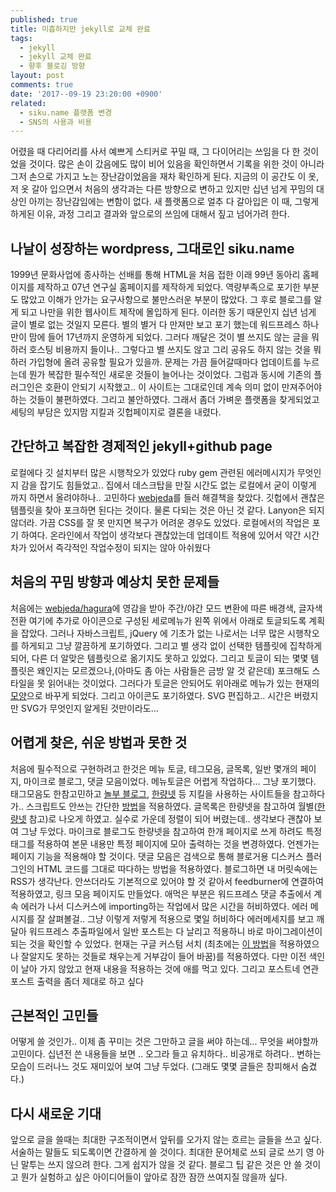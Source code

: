 ```yaml
---
published: true
title: 미흡하지만 jekyll로 교체 완료
tags:
  - jekyll
  - jekyll 교체 완료
  - 향후 블로깅 방향
layout: post
comments: true
date: '2017--09-19 23:20:00 +0900'
related:
  - siku.name 플랫폼 변경
  - SNS의 사용과 비용
---
```

어렸을 때 다리어리를 사서 예쁘게 스티커로 꾸밀 때, 그 다이어리는 쓰임을 다 한 것이었을 것이다. 많은 손이 갔음에도 많이 비어 있음을 확인하면서 기록을 위한 것이 아니라 그저 손으로 가지고 노는 장난감이었음을 재차 확인하게 된다. 지금의 이 공간도 이 옷, 저 옷 갈아 입으면서 처음의 생각과는 다른 방향으로 변하고 있지만 십년 넘게 꾸밈의 대상인 아끼는 장난감임에는 변함이 없다. 새 플랫폼으로 얼추 다 갈아입은 이 때, 그렇게 하게된 이유, 과정 그리고 결과와 앞으로의 쓰임에 대해서 짚고 넘어가려 한다.

## 나날이 성장하는 wordpress, 그대로인 siku.name
1999년 문화사업에 종사하는 선배를 통해 HTML을 처음 접한 이래 99년 동아리 홈페이지를 제작하고 07년 연구실 홈페이지를 제작하게 되었다. 역량부족으로 포기한 부분도 많았고 이해가 안가는 요구사항으로 불만스러운 부분이 많았다. 그 후로 블로그를 알게 되고 나만을 위한 웹사이트 제작에 몰입하게 된다. 이러한 동기 때문인지 십년 넘게 글이 별로 없는 것일지 모른다. 별의 별거 다 만져만 보고 포기 했는데 워드프레스 하나만이 맘에 들어 17년까지 운영하게 되었다.
그러다 깨달은 것이 별 쓰지도 않는 글을 뭐하러 호스팅 비용까지 들이나.. 그렇다고 별 쓰지도 않고 그리 공유도 하지 않는 것을 뭐하러 가입형에 올려 공유할 필요가 있을까. 문제는 가끔 들어갈때마다 업데이트를 누르는데 뭔가 복잡한 필수적인 새로운 것들이 늘어나는 것이었다. 그럼과 동시에 기존의 플러그인은 호환이 안되기 시작했고.. 
이 사이트는 그대로인데 계속 의미 없이 만져주어야 하는 것들이 불편하였다. 그리고 불안하였다. 그래서 좀더 가벼운 플랫폼을 찾게되었고 세팅의 부담은 있지맘 지킬과 깃헙페이지로 결론을 내렸다.

## 간단하고 복잡한 경제적인 jekyll+github page
로컬에다 깃 설치부터 많은 시행착오가 있었다 ruby gem 관련된 에러메시지가 무엇인지 감을 잡기도 힘들었고.. 집에서 데스크탑을 만질 시간도 없는 로컬에서 굳이 이렇게 까지 하면서 올려야하나.. 고민하다 [webjeda](http://webjeda.com)를 들러 해결책을 찾았다. 깃헙에서 괜찮은 템플릿을 찾아 포크하면 된다는 것이다. 물론 다되는 것은 아닌 것 같다. Lanyon은 되지 않더라. 가끔 CSS를 잘 못 만지면 복구가 어려운 경우도 있었다.  로컬에서의 작업은 포기 하여다. 온라인에서 작업이 생각보다 괜찮았는데 업데이트 적용에 있어서 약간 시간차가 있어서 즉각적인 작업수정이 되지는 않아 아쉬웠다 

## 처음의 꾸밈 방향과 예상치 못한 문제들
처음에는 [webjeda/hagura](http://webjeda.com/hagura)에 영감을 받아 주간/야간 모드 변환에 따른 배경색, 글자색 전환 여기에 추가로 아이콘으로 구성된 세로메뉴가 왼쪽 위에서 아래로 토글되도록 계획을 잡았다. 그러나 자바스크립트, jQuery 에 기초가 없는 나로서는 너무 많은 시행착오를 하게되고 그냥 깔끔하게 포기하였다. 그리고 별 생각 없이 선택한 템플릿에 집착하게 되어, 다른 더 알맞은 템플릿으로 옮기지도 못하고 있었다. 그리고 토글이 되는 몇몇 템플릿은 왜인지는 모르겠으나,(아마도 좀 아는 사람들은 금방 알 것 같은데) 포크해도 스타일을 못 읽어내는 것이었다. 그러다가
토글은 안되어도 위아래로 메뉴가 있는 현재의 [모양](http://gayan.me/harmony-jeyll-theme/)으로 바꾸게 되었다. 그리고 아이콘도 포기하였다. SVG 편집하고.. 시간은 버렸지만 SVG가 무엇인지 알게된 것만이라도...

## 어렵게 찾은, 쉬운 방법과 못한 것
처음에 필수적으로 구현하려고 한것은 메뉴 토글, 테그모음, 글목록, 일반 몇개의 페이지, 마이크로 블로그, 댓글 모음이었다. 메뉴토글은 어렵게 작업하다... 그냥 포기했다. 태그모음도 한참고민하고 [놀부 블로그](https://nolboo.kim/), [한량넷](http://www.halryang.net/) 등 지킬을 사용하는 사이트들을 참고하다가.. 스크립트도 안쓰는 간단한 [방법](https://hyesun03.github.io/2016/12/05/jekyllTag/)을 적용하였다. 글목록은 한량넷을 참고하여 월별([한량넷](http://www.halryang.net/) 참고)로 나오게 하였고. 실수로 가운데 정렬이 되어 버렸는데.. 생각보다 괜찮아 보여 그냥 두었다. 마이크로 블로그도 한량넷을 참고하여 한개 페이지로 쓰게 하려도 특정 태그를 적용하여 본문 내용만 특정 페이지에 모아 출력하는 것을 변경하였다. 언젠가는 페이지 기능을 적용해야 할 것이다. 댓글 모음은 검색으로 통해 블로거용 디스커스 플러그인의 HTML 코드를 그대로 따다하는 방법을 적용하였다.
블로그하면 내 머릿속에는 RSS가 생각난다. 안쓰더라도 기본적으로 있어야 할 것 같아서 feedburner에 연결하여 적용하였고, 링크 모음 페이지도 만들었다.
애먹은 부분은 워드프레스 댓글 추출에서 계속 에러가 나서 디스커스에 importing하는 작업에서 많은 시간을 허비하였다. 에러 메시지를 잘 살펴볼걸.. 그냥 이렇게 저렇게 적용으로 몇일 허비하다 에러메세지를 보고 깨달아 워드프레스 추출파일에서 일반 포스트는 다 날리고 적용하니 바로 마이그레이션이 되는 것을 확인할 수 있었다.  현재는 구글 커스텀 서치 (최초에는 [이 방법](http://www.halryang.net/simple-jekyll-search/)을 적용하였으나 잘알지도 못하는 것들로 채우는게 거부감이 들어 바꿈)를 적용하였다. 다만 이전 색인이 날아 가지 않았고 현재 내용을 적용하는 것에 애를 먹고 있다. 그리고 포스트네 연관 포스트 출력을 좀더 제대로 하고 싶다

## 근본적인 고민들
어떻게 쓸 것인가.. 이제 좀 꾸미는 것은 그만하고 글을 써야 하는데... 무엇을 써야할까 고민이다. 십년전 쓴 내용들을 보면 .. 오그라 들고 유치하다.. 비공개로 하려다.. 변하는 모습이 드러나느 것도 재미있어 보여 그냥 두었다. (그래도 몇몇 글들은 창피해서 숨겼다.)

## 다시 새로운 기대
앞으로 글을 쓸때는 최대한 구조적이면서 앞뒤를 오가지 않는 흐르는 글들을 쓰고 싶다. 서술하는 말들도 되도록이면 간결하게 쓸 것이다. 최대한 문어체로 쓰되 글로 쓰기 영 아닌 말투는 쓰지 않으려 한다. 그게 쉽지가 않을 것 같다. 블로그 팁 같은 것은 안 쓸 것이고 뭔가 실험하고 싶은 아이디어들이 앞아로 잠깐 잠깐 쓰여지질 않을까 싶다.
